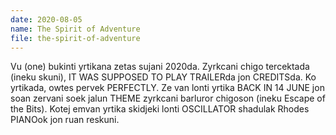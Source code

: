 ```yaml
---
date: 2020-08-05
name: The Spirit of Adventure
file: the-spirit-of-adventure
---
```


Vu (one) bukinti yrtikana zetas sujani 2020da. Zyrkcani chigo tercektada (ineku skuni), IT WAS SUPPOSED TO PLAY TRAILERda jon CREDITSda. Ko yrtikada, owtes pervek PERFECTLY. Ze van lonti yrtika BACK IN 14 JUNE jon soan zervani soek jalun THEME zyrkcani barluror chigoson (ineku Escape of the Bits). Kotej emvan yrtika skidjeki lonti OSCILLATOR shadulak Rhodes PIANOok jon ruan reskuni.